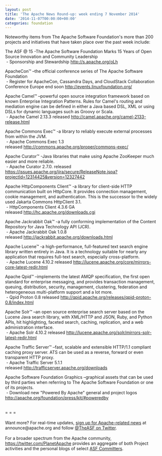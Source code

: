 ```yaml
---
layout: post
title: 'The Apache News Round-up: week ending 7 November 2014'
date: '2014-11-07T00:00:00+00:00'
categories: foundation
---
```

<div>Noteworthy items from The Apache Software Foundation's more than 200 projects and initiatives that have taken place over the past week include:</div> 
  <p>The ASF @ 15 -The Apache Software Foundation Marks 15 Years of Open Source Innovation and Community Leadership<br />&nbsp;- Sponsorship and Stewardship <a href="http://s.apache.org/oLh">http://s.apache.org/oLh</a></p> 
  <div>ApacheCon™ –the official conference series of The Apache Software Foundation</div> 
  <div>&nbsp;- Register for ApacheCon, Cassandra Days, and CloudStack Collaboration Conference Europe end soon <a href="http://events.linuxfoundation.org/">http://events.linuxfoundation.org/</a></div> 
  <p>Apache Camel™ –powerful open source integration framework based on known Enterprise Integration Patterns. Rules for Camel's routing and mediation engine can be defined in either a Java based DSL, XML or using DSLs for dynamic languages such as Groovy or Scala.<br />&nbsp;- Apache Camel 2.13.3 released<span class="Apple-tab-span" style="white-space: pre;"> </span><a href="http://camel.apache.org/camel-2133-release.html">http://camel.apache.org/camel-2133-release.html</a></p> 
  <p>Apache Commons Exec™ -a library to reliably execute external processes from within the JVM.<br />&nbsp;- Apache Commons Exec 1.3 released&nbsp;<a href="http://commons.apache.org/proper/commons-exec/">http://commons.apache.org/proper/commons-exec/</a></p> 
  <p>Apache Curator™ -Java libraries that make using Apache ZooKeeper much easier and more reliable.<br />&nbsp;- Apache Curator 2.7.0. released <a href="https://issues.apache.org/jira/secure/ReleaseNote.jspa?projectId=12314425&amp;version=12327442">https://issues.apache.org/jira/secure/ReleaseNote.jspa?projectId=12314425&amp;version=12327442</a></p> 
  <p>Apache HttpComponents Client™ -a library for client-side HTTP communication built on HttpCore. It provides connection management, cookie management, and authentication. This is the successor to the widely used Jakarta Commons HttpClient 3.1.<br />&nbsp;-&nbsp;HttpComponents Client 4.3.6 GA released&nbsp;<a href="http://hc.apache.org/downloads.cgi">http://hc.apache.org/downloads.cgi</a></p> 
  <p>Apache Jackrabbit Oak™ -a fully conforming implementation of the Content Repository for Java Technology API (JCR).<br />&nbsp;- Apache Jackrabbit Oak 1.0.8 released&nbsp;<a href="http://jackrabbit.apache.org/downloads.html">http://jackrabbit.apache.org/downloads.html</a></p> 
  <p>Apache Lucene™ -a high-performance, full-featured text search engine library written entirely in Java. It is a technology suitable for nearly any application that requires full-text search, especially cross-platform.<br />&nbsp;- Apache Lucene 4.10.2 released <a href="http://lucene.apache.org/core/mirrors-core-latest-redir.html">http://lucene.apache.org/core/mirrors-core-latest-redir.html</a></p> 
  <div> 
    <p>Apache Qpid™ –implements the latest AMQP specification, the first open standard for enterprise messaging, and provides transaction management, queuing, distribution, security, management, clustering, federation and heterogeneous multi-platform support and a lot more.<br />&nbsp;- Qpid Proton 0.8 released&nbsp;<a href="http://qpid.apache.org/releases/qpid-proton-0.8/index.html">http://qpid.apache.org/releases/qpid-proton-0.8/index.html</a></p> 
    <p>Apache Solr™ –an open source enterprise search server based on the Lucene Java search library, with XML/HTTP and JSON, Ruby, and Python APIs, hit highlighting, faceted search, caching, replication, and a web administration interface.<br />&nbsp;- Apache Solr 4.10.2 released&nbsp;<a href="http://lucene.apache.org/solr/mirrors-solr-latest-redir.html">http://lucene.apache.org/solr/mirrors-solr-latest-redir.html</a></p> 
  </div> 
  <div> 
    <p>Apache Traffic Server™ –fast, scalable and extensible HTTP/1.1 compliant caching proxy server. ATS can be used as a reverse, forward or even transparent HTTP proxy.<br />&nbsp;-&nbsp;Apache Traffic Server 5.1.1 released&nbsp;<a href="http://trafficserver.apache.org/downloads">http://trafficserver.apache.org/downloads</a></p> 
  </div> 
  <div> 
    <p> </p> 
    <p>Apache Software Foundation Graphics –graphical assets that can be used by third parties when referring to The Apache Software Foundation or one of its projects.<br />&nbsp;- Download new &quot;Powered By Apache&quot; general and project logos <a href="http://apache.org/foundation/press/kit/#poweredby">http://apache.org/foundation/press/kit/#poweredby</a></p> 
  </div> 
  <div><br /></div> 
  <div>= = =</div> 
  <div><br /></div> 
  <div>Want more? For real-time updates, <a href="http://www.apache.org/foundation/mailinglists.html#foundation-announce">sign up for Apache-related news</a> at announce@apache.org and follow <a href="https://twitter.com/TheASF">@TheASF on Twitter</a>.&nbsp;</div> 
  <div><br /></div> 
  <div>For a broader spectrum from the Apache community, <a href="https://twitter.com/PlanetApache">https://twitter.com/PlanetApache</a> provides an aggregate of both Project activities and the personal blogs of select <a href="http://people.apache.org/">ASF Committers</a>.</div>
